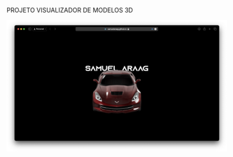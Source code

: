 PROJETO VISUALIZADOR DE MODELOS 3D

<img src="https://raw.githubusercontent.com/SamuelAraag/visualizador-3d/main/assets/screenshot/Screenshot%202024-02-16%20at%2022.48.09.png"></img>
